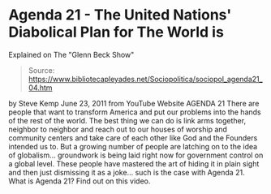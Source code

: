 # Agenda 21 - The United Nations' Diabolical Plan for The World is 
Explained on The "Glenn Beck Show"

> Source: https://www.bibliotecapleyades.net/Sociopolitica/sociopol_agenda21_04.htm

by
Steve Kemp
June 23, 2011
from
YouTube Website
AGENDA 21
There are people that want to transform America
and put our problems into the hands of the rest of the world.
The best thing
we can do is link arms together, neighbor to neighbor and reach out to our
houses of worship and community centers and take care of each other like God
and the Founders intended us to.
But a growing number of people are latching
on to the idea of globalism... groundwork is being laid right now for
government control on a global level. These people have mastered the art of
hiding it in plain sight and then just dismissing it as a joke... such is
the case with Agenda 21.
What is Agenda 21? Find out on this video.
